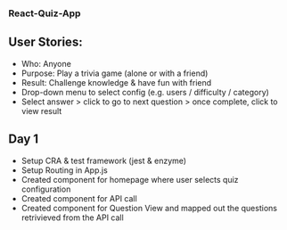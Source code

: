 ### React-Quiz-App
## User Stories:
* Who: Anyone
* Purpose: Play a trivia game (alone or with a friend)
* Result: Challenge knowledge & have fun with friend
* Drop-down menu to select config (e.g. users / difficulty / category)
* Select answer > click to go to next question > once complete, click to view result
## Day 1
* Setup CRA & test framework (jest & enzyme)
* Setup Routing in App.js
* Created component for homepage where user selects quiz configuration
* Created component for API call
* Created component for Question View and mapped out the questions retrivieved from the API call
